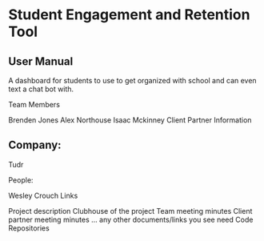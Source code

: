 # Student Engagement and Retention Tool

## User Manual

A dashboard for students to use to get organized with school and can even text a chat bot with.

Team Members

Brenden Jones
Alex Northouse
Isaac Mckinney
Client Partner Information

## Company:

Tudr

People:

Wesley Crouch
Links

Project description
Clubhouse of the project
Team meeting minutes
Client partner meeting minutes
... any other documents/links you see need
Code Repositories
